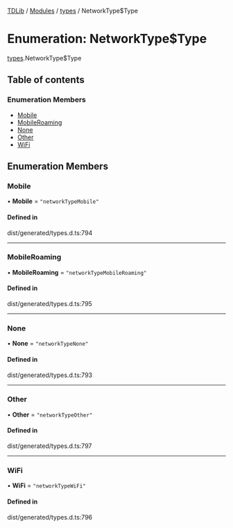 [TDLib](../README.md) / [Modules](../modules.md) / [types](../modules/types.md) / NetworkType$Type

# Enumeration: NetworkType$Type

[types](../modules/types.md).NetworkType$Type

## Table of contents

### Enumeration Members

- [Mobile](types.NetworkType_Type.md#mobile)
- [MobileRoaming](types.NetworkType_Type.md#mobileroaming)
- [None](types.NetworkType_Type.md#none)
- [Other](types.NetworkType_Type.md#other)
- [WiFi](types.NetworkType_Type.md#wifi)

## Enumeration Members

### Mobile

• **Mobile** = ``"networkTypeMobile"``

#### Defined in

dist/generated/types.d.ts:794

___

### MobileRoaming

• **MobileRoaming** = ``"networkTypeMobileRoaming"``

#### Defined in

dist/generated/types.d.ts:795

___

### None

• **None** = ``"networkTypeNone"``

#### Defined in

dist/generated/types.d.ts:793

___

### Other

• **Other** = ``"networkTypeOther"``

#### Defined in

dist/generated/types.d.ts:797

___

### WiFi

• **WiFi** = ``"networkTypeWiFi"``

#### Defined in

dist/generated/types.d.ts:796
